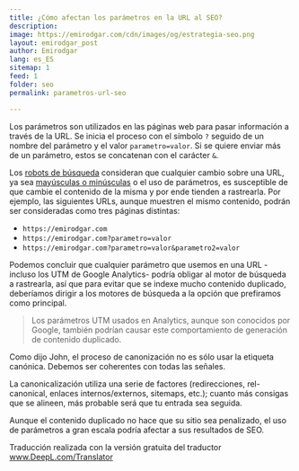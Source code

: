 ```yaml
---
title: ¿Cómo afectan los parámetros en la URL al SEO?
description: 
image: https://emirodgar.com/cdn/images/og/estrategia-seo.png
layout: emirodgar_post
author: Emirodgar
lang: es_ES
sitemap: 1
feed: 1
folder: seo
permalink: parametros-url-seo

--- 
```


Los parámetros son utilizados en las páginas web para pasar información a través de la URL. Se inicia el proceso con el símbolo `?` seguido de un nombre del parámetro y el valor `parametro=valor`. Si se quiere enviar más de un parámetro, estos se concatenan con el carácter `&`.

Los [robots de búsqueda](https://emirodgar.com/detectar-googlebot) consideran que cualquier cambio sobre una URL, ya sea [mayúsculas o minúsculas](https://emirodgar.com/mayusculas-minusculas-url) o el uso de parámetros, es susceptible de que cambie el contenido de la misma y por ende tienden a rastrearla. Por ejemplo, las siguientes URLs, aunque muestren el mismo contenido, podrán ser consideradas como tres páginas distintas:

 - `https://emirodgar.com`
 - `https://emirodgar.com?parametro=valor`
 - `https://emirodgar.com?parametro=valor&parametro2=valor`


Podemos concluir que cualquier parámetro que usemos en una URL -incluso los UTM de Google Analytics- podría obligar al motor de búsqueda a rastrearla, así que para evitar que se indexe mucho contenido duplicado, deberíamos dirigir a los motores de búsqueda a la opción que prefiramos como principal.

> Los parámetros UTM usados en Analytics, aunque son conocidos por Google, también podrían causar este comportamiento de generación de contenido duplicado.

Como dijo John, el proceso de canonización no es sólo usar la etiqueta canónica. Debemos ser coherentes con todas las señales.

La canonicalización utiliza una serie de factores (redirecciones, rel-canonical, enlaces internos/externos, sitemaps, etc.); cuanto más consigas que se alineen, más probable será que tu entrada sea seguida.

Aunque el contenido duplicado no hace que su sitio sea penalizado, el uso de parámetros a gran escala podría afectar a sus resultados de SEO.

Traducción realizada con la versión gratuita del traductor www.DeepL.com/Translator
<!--stackedit_data:
eyJoaXN0b3J5IjpbNjE5NjI3MTYxLC04NDEzMzUzNDddfQ==
-->